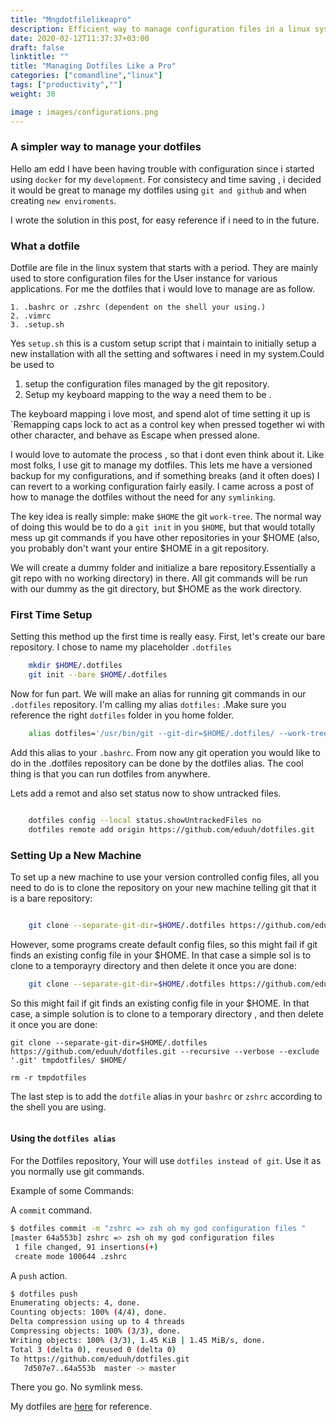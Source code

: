 ```yaml
---
title: "Mngdotfilelikeapro"
description: Efficient way to manage configuration files in a linux system.
date: 2020-02-12T11:37:37+03:00
draft: false
linktitle: ""
title: "Managing Dotfiles Like a Pro"
categories: ["comandline","linux"]
tags: ["productivity",""]
weight: 30

image : images/configurations.png
---
```

### A simpler way to manage your dotfiles

Hello am edd I have been having trouble with configuration since i started using `docker` for my `development`.
For consistecy and time saving , i decided it would be great to manage my dotfiles using `git and github` and when creating `new enviroments`.

I wrote the solution in this post, for easy reference if i need to in the future.


### What a dotfile

Dotfile are file in the linux system that starts with a period. They are 
mainly used to store configuration files for the User instance for various
applications. For me the dotfiles that i would love to manage are as 
follow.

	1. .bashrc or .zshrc (dependent on the shell your using.)
	2. .vimrc
	3. .setup.sh
Yes `setup.sh` this is a custom setup script that i maintain to initially setup a new installation with all the setting and softwares i need in my
system.Could be used to 

 1. setup the configuration files managed by the git repository.
 2. Setup my keyboard mapping to the way a need them to be .

  The keyboard mapping i love most, and spend alot of time setting it up
  is `Remapping caps lock to act as a control key when pressed together wi  with other character, and behave as Escape when pressed alone.

I would love to automate the process , so that i dont even think about it.
Like most folks, I use git to manage my dotfiles. This lets me have a 
versioned backup for my configurations, and if something breaks (and it
often does) I can revert to a working configuration fairly easily. I came across a post of how to manage the dotfiles without the need for any 
`symlinking`. 

The key idea is really simple: make `$HOME` the git `work-tree`. The normal way of doing this would be to do a `git init` in you `$HOME`, but that
would totally mess up git commands if you have other repositories in your
$HOME (also, you probably don't want your entire $HOME in a git repository.

We will create a dummy folder and initialize a bare repository.Essentially
a git repo with no working directory) in there. All git commands will be run with our dummy as the git directory, but $HOME as the work directory.

### First Time Setup

Setting this method up the first time is really easy. First, let's create
our bare repository. I chose to name my placeholder `.dotfiles` 

```bash
	mkdir $HOME/.dotfiles
	git init --bare $HOME/.dotfiles
```

Now for fun part. We will make an alias for running git commands in our
`.dotfiles` repository. I'm calling my alias `dotfiles:` .Make sure you reference the right `dotfiles` 
folder in you home folder.

```bash
	alias dotfiles='/usr/bin/git --git-dir=$HOME/.dotfiles/ --work-tree=$HOME'
```

Add this alias to your `.bashrc`. From now any git operation you would like to do in the .dotfiles repository can be done by the dotfiles alias. The
cool thing is that you can run dotfiles from anywhere.

Lets add a remot and also set status now to show untracked files.

```bash

	dotfiles config --local status.showUntrackedFiles no
	dotfiles remote add origin https://github.com/eduuh/dotfiles.git

```

### Setting Up a New Machine
To set up a new machine to use your version controlled config files, all
you need to do is to clone the repository on your new machine telling git that it is a bare repository:

```bash

	git clone --separate-git-dir=$HOME/.dotfiles https://github.com/eduuh/dotfiles.git

```
However, some programs create default config files, so this might fail if git finds an existing config file in your $HOME. In that case a simple sol is to clone to a temporayry directory and then delete it once you are done:

```bash
 	git clone --separate-git-dir=$HOME/.dotfiles https://github.com/eduuh/dotfiles.git
```

So this might fail if git finds an existing config file in your $HOME. In that case, a simple solution is to clone to a temporary directory , and then delete it once you are done: 

	git clone --separate-git-dir=$HOME/.dotfiles https://github.com/eduuh/dotfiles.git --recursive --verbose --exclude '.git' tmpdotfiles/ $HOME/  
	
	rm -r tmpdotfiles

The last step is to add the `dotfile` alias in your `bashrc` or `zshrc` according to the shell you are
using.

```bash


```
#### Using the `dotfiles alias`

For the Dotfiles repository, Your will use `dotfiles instead of git`. Use it as you normally use git
commands.

Example of some Commands:

A `commit` command.
```bash
$ dotfiles commit -m "zshrc => zsh oh my god configuration files "
[master 64a553b] zshrc => zsh oh my god configuration files
 1 file changed, 91 insertions(+)
 create mode 100644 .zshrc

```
A `push` action.
```bash
$ dotfiles push
Enumerating objects: 4, done.
Counting objects: 100% (4/4), done.
Delta compression using up to 4 threads
Compressing objects: 100% (3/3), done.
Writing objects: 100% (3/3), 1.45 KiB | 1.45 MiB/s, done.
Total 3 (delta 0), reused 0 (delta 0)
To https://github.com/eduuh/dotfiles.git
   7d507e7..64a553b  master -> master
```


There you go. No symlink mess.

My dotfiles are [here](https://github.com/eduuh/dotfiles) for reference.














